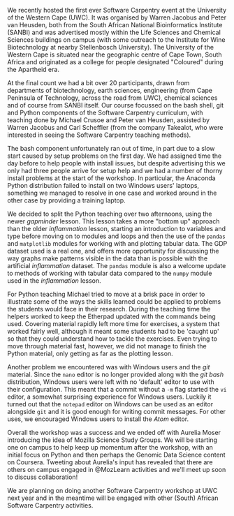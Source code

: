We recently hosted the first ever Software Carpentry event at the University
of the Western Cape (UWC). It was organised by Warren Jacobus and Peter van
Heusden, both from the South African National Bioinformatics Institute
(SANBI) and was advertised mostly within the Life Sciences and
Chemical Sciences buildings on campus (with some outreach to the
Institute for Wine Biotechnology at nearby Stellenbosch University). The
University of the Western Cape is situated near the geographic centre of
Cape Town, South Africa and originated as a college for people designated "Coloured"
during the Apartheid era.

At the final count we had a bit over 20 participants, drawn from departments
of biotechnology, earth sciences, engineering (from Cape Peninsula of
Technology, across the road from UWC), chemical sciences and of course
from SANBI itself. Our course focussed on the bash shell, git and Python
components of the Software Carpentry curriculum, with teaching done
by Michael Crusoe and Peter van Heusden, assisted by Warren Jacobus and
Carl Scheffler (from the company Takealot, who were interested in seeing
the Software Carpentry teaching methods).

The bash component unfortunately ran out of time, in part due to a slow start
caused by setup problems on the first day. We had assigned time the day before
to help people with install issues, but despite advertising this we only had
three people arrive for setup help and we had a number of thorny install problems
at the start of the workshop. In particular, the Anaconda Python distribution
failed to install on two Windows users' laptops, something we managed to
resolve in one case and worked around in the other case by providing a
training laptop.

We decided to split the Python teaching over two afternoons, using the
newer *gapminder* lesson. This lesson takes a more "bottom up" approach than
the older *inflammation* lesson, starting an introduction to variables and
type before moving on to modules and loops and then the use of
the `pandas` and `matplotlib` modules for working with and plotting
tabular data. The GDP dataset used is a real one, and offers more
opportunity for discussing the way graphs make patterns visible in the
data than is possible with the artificial *inflammation* dataset. The `pandas`
module is also a welcome update to methods of working with tabular data
compared to the `numpy` module used in the *inflammation* lesson.

For Python teaching Michael tried to move at a brisk pace in order to
illustrate some of the ways the skills learned could be applied to
problems the students would face in their research. During the teaching
time the helpers worked to keep the Etherpad updated with the commands being
used. Covering material rapidly left more time for exercises, a system
that worked fairly well, although it meant some students had to be 'caught up'
so that they could understand how to tackle the exercises. Even trying to
move through material fast, however, we did not manage to finish the Python
material, only getting as far as the plotting lesson.

Another problem we encountered was with Windows users and the *git* material.
Since the `nano` editor is no longer provided along with the *git bash*
distribution, Windows users were left with no 'default' editor to use with
their configuration. This meant that a commit without a `-m` flag
started the `vi` editor, a somewhat surprising experience for Windows
users. Luckily it turned out that the `notepad` editor on Windows can be
used as an editor alongside `git` and it is good enough for writing commit
messages. For other uses, we encouraged Windows users to install the *Atom*
editor.

Overall the workshop was a success and we ended off with Aurelia Moser
introducing the idea of Mozilla Science Study Groups. We will be starting
one on campus to help keep up momentum after the workshop, with an initial
focus on Python and then perhaps the Genomic Data Science content on Coursera.
Tweeting about Aurelia's input has revealed that there are others on campus
engaged in @MozLearn activities and we'll meet up soon to discuss collaboration!

We are planning on doing another Software Carpentry workshop at UWC next year
and in the meantime will be engaged with other (South) African Software
Carpentry activities.
